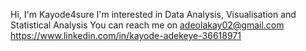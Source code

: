Hi, I'm Kayode4sure
I'm interested in Data Analysis, Visualisation and Statistical Analysis
You can reach me on adeolakay02@gmail.com
https://www.linkedin.com/in/kayode-adekeye-36618971
